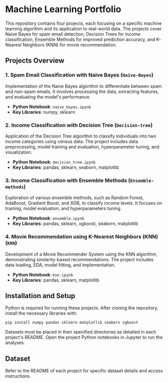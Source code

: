 # Machine Learning Portfolio

This repository contains four projects, each focusing on a specific machine learning algorithm and its application to real-world data. The projects cover Naive Bayes for spam email detection, Decision Trees for income classification, Ensemble Methods for improved prediction accuracy, and K-Nearest Neighbors (KNN) for movie recommendation.

## Projects Overview

### 1. Spam Email Classification with Naive Bayes (`Naive-Bayes`)
Implementation of the Naive Bayes algorithm to differentiate between spam and non-spam emails. It involves processing the data, extracting features, and evaluating the model's performance.

- **Python Notebook**: `naive_bayes.ipynb`
- **Key Libraries**: numpy, sklearn

### 2. Income Classification with Decision Tree (`Decision-tree`)
Application of the Decision Tree algorithm to classify individuals into two income categories using census data. The project includes data preprocessing, model training and evaluation, hyperparameter tuning, and visualization.

- **Python Notebook**: `decision_tree.ipynb`
- **Key Libraries**: pandas, sklearn, seaborn, matplotlib

### 3. Income Classification with Ensemble Methods (`Ensemble-methods`)
Exploration of various ensemble methods, such as Random Forest, AdaBoost, Gradient Boost, and XGB, to classify income levels. It focuses on training, model evaluation, and hyperparameters tuning.

- **Python Notebook**: `ensemble.ipynb`
- **Key Libraries**: pandas, sklearn, xgboost, seaborn, matplotlib

### 4. Movie Recommendation using K-Nearest Neighbors (KNN) (`KNN`)
Development of a Movie Recommender System using the KNN algorithm, demonstrating similarity-based recommendations. The project includes data loading, EDA, model fitting, and implementation.

- **Python Notebook**: `knn.ipynb`
- **Key Libraries**: pandas, sklearn, matplotlib

## Installation and Setup

Python is required for running these projects. After cloning the repository, install the necessary libraries with:

```
pip install numpy pandas sklearn matplotlib seaborn xgboost
```

Datasets must be placed in their specified directories as detailed in each project's README. Open the project Python notebooks in Jupyter to run the analyses.

## Dataset
Refer to the README of each project for specific dataset details and access instructions.